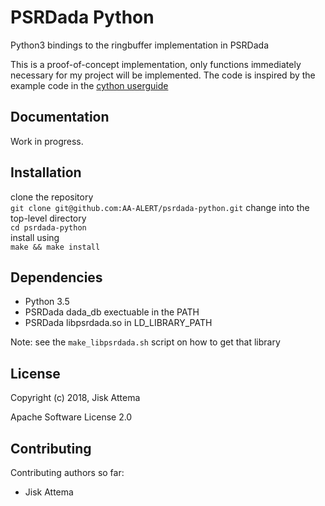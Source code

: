 PSRDada Python
===============================
Python3 bindings to the ringbuffer implementation in PSRDada

This is a proof-of-concept implementation, only functions immediately necessary for my project will be implemented.
The code is inspired by the example code in the [cython userguide](http://cython.readthedocs.io/en/latest/src/userguide/buffer.html)

Documentation
-------------
Work in progress.

Installation
------------
clone the repository  
    `git clone git@github.com:AA-ALERT/psrdada-python.git`
change into the top-level directory  
    `cd psrdada-python`  
install using  
    `make && make install`

Dependencies
------------
 * Python 3.5
 * PSRDada dada\_db exectuable in the PATH
 * PSRDada libpsrdada.so in LD\_LIBRARY\_PATH

Note: see the `make_libpsrdada.sh` script on how to get that library

License
-------
Copyright (c) 2018, Jisk Attema

Apache Software License 2.0

Contributing
------------
Contributing authors so far:
* Jisk Attema


